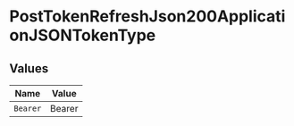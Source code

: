 # PostTokenRefreshJson200ApplicationJSONTokenType


## Values

| Name     | Value    |
| -------- | -------- |
| `Bearer` | Bearer   |